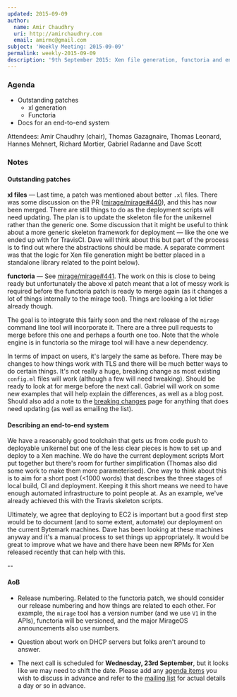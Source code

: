 ```yaml
---
updated: 2015-09-09
author:
  name: Amir Chaudhry
  uri: http://amirchaudhry.com
  email: amirmc@gmail.com
subject: 'Weekly Meeting: 2015-09-09'
permalink: weekly-2015-09-09
description: '9th September 2015: Xen file generation, functoria and end-to-end systems'
---
```


### Agenda ###

- Outstanding patches
  - xl generation
  - Functoria
- Docs for an end-to-end system 

Attendees:
Amir Chaudhry (chair), Thomas Gazagnaire, Thomas Leonard, Hannes Mehnert,
Richard Mortier, Gabriel Radanne and Dave Scott


### Notes ###


#### Outstanding patches ####

**xl files** — Last time, a patch was mentioned about better `.xl` files.
There was some discussion on the PR ([mirage/mirage#440][]), and this has now
been merged. There are still things to do as the deployment scripts will need
updating.  The plan is to update the skeleton file for the unikernel rather
than the generic one. Some discussion that it might be useful to think about a
more generic skeleton framework for deployment — like the one we ended up with
for TravisCI.  Dave will think about this but part of the process is to find
out where the abstractions should be made.  A separate comment was that the
logic for Xen file generation might be better placed in a standalone library 
related to the point below).

[mirage/mirage#440]: https://github.com/mirage/mirage/pull/440


**functoria** — See [mirage/mirage#441][]. The work on this is close to being
ready but unfortunately the above xl patch meant that a lot of messy work is
required before the functoria patch is ready to merge again (as it changes a
lot of things internally to the mirage tool).  Things are looking a lot tidier
already though. 

The goal is to integrate this fairly soon and the next release of the `mirage`
command line tool will incorporate it.  There are a three pull requests to
merge before this one and perhaps a fourth one too. Note that the whole engine
is in functoria so the mirage tool will have a new dependency. 

In terms of impact on users, it's largely the same as before. There may be
changes to how things work with TLS and there will be much better ways to do
certain things. It's not really a huge, breaking change as most existing
`config.ml` files will work (although a few will need tweaking). Should be
ready to look at for merge before the next call. Gabriel will work on some new
examples that will help explain the differences, as well as a blog post.
Should also add a note to the [breaking changes][brk-chg] page for anything
that does need updating (as well as emailing the list).

[mirage/mirage#441]: https://github.com/mirage/mirage/pull/441
[brk-chg]: https://mirage.io/docs/breaking-changes

#### Describing an end-to-end system ####

We have a reasonably good toolchain that gets us from code push to deployable
unikernel but one of the less clear pieces is how to set up and deploy to a
Xen machine.  We do have the current deployment scripts Mort put together but
there's room for further simplification (Thomas also did some work to make
them more parameterised).  One way to think about this is to aim for a short
post (<1000 words) that describes the three stages of local build, CI and
deployment.  Keeping it this short means we need to have enough automated
infrastructure to point people at. As an example, we've already achieved this
with the Travis skeleton scripts.

Ultimately, we agree that deploying to EC2 is important but a good first step
would be to document (and to some extent, automate) our deployment on the
current Bytemark machines. Dave has been looking at these machines anyway and
it's a manual process to set things up appropriately.  It would be great to
improve what we have and there have been new RPMs for Xen released recently
that can help with this.  


-- 

#### AoB ####

- Release numbering. Related to the functoria patch, we should consider our
release numbering and how things are related to each other. For example, the
`mirage` tool has a version number (and we use `V1` in the APIs), functoria
will be versioned, and the major MirageOS announcements also use numbers.  

- Question about work on DHCP servers but folks aren't around to answer.

- The next call is scheduled for **Wednesday, 23rd September**,
but it looks like we may need to shift the date. Please add any
[agenda items][call-agenda] you wish to discuss in advance and refer to the
[mailing list][mir-mail] for actual details a day or so in advance.

[call-agenda]: https://github.com/mirage/mirage-www/wiki/Call-Agenda
[mir-mail]: http://lists.xenproject.org/cgi-bin/mailman/listinfo/mirageos-devel

